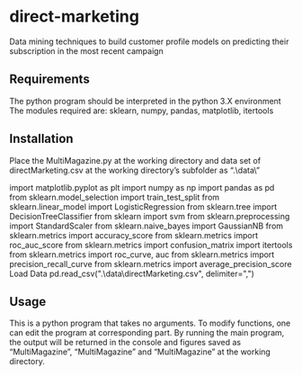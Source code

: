 # direct-marketing
Data mining techniques to build customer profile models on predicting their subscription in the most recent campaign
## Requirements
The python program should be interpreted in the python 3.X environment
The modules required are: sklearn, numpy, pandas, matplotlib, itertools
## Installation
Place the MultiMagazine.py at the working directory and data set of directMarketing.csv at the working directory’s subfolder as “.\data\”

import matplotlib.pyplot as plt
import numpy as np
import pandas as pd
from sklearn.model_selection import train_test_split
from sklearn.linear_model import LogisticRegression
from sklearn.tree import DecisionTreeClassifier
from sklearn import svm
from sklearn.preprocessing import StandardScaler
from sklearn.naive_bayes import GaussianNB
from sklearn.metrics import accuracy_score
from sklearn.metrics import roc_auc_score
from sklearn.metrics import confusion_matrix
import itertools
from sklearn.metrics import roc_curve, auc
from sklearn.metrics import precision_recall_curve
from sklearn.metrics import average_precision_score
Load Data
pd.read_csv(".\data\directMarketing.csv", delimiter=",")
## Usage
This is a python program that takes no arguments. To modify functions, one can edit the program at corresponding part.
By running the main program, the output will be returned in the console and figures saved as “MultiMagazine”, “MultiMagazine” and “MultiMagazine” at the working directory.

